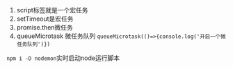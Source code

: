 1. script标签就是一个宏任务
2. setTimeout是宏任务
3. promise.then微任务
4. queueMicrotask 微任务队列
```queueMicrotask(()=>{console.log('开启一个微任务队列')})```


```npm i -D nodemon```实时启动node运行脚本
